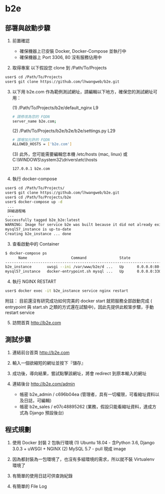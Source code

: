# b2e

## 部署與啟動步驟

1. 前置確認
   - 確保機器上已安裝 Docker, Docker-Compose 並執行中
   - 確保機器上 Port 3306, 80 沒有服務佔用中

2. 取得專案
以下假設您 clone 到 /Path/To/Projects

```bash
user$ cd /Path/To/Projects
user$ git clone https://github.com/lhwangweb/b2e.git
```

3. 以下用 b2e.com 作為範例測試網址，請編輯以下地方，確保您的測試網址可用：

    (1) /Path/To/Projects/b2e/default_nginx L9

    ```bash
    # 請修改為您的 FQDN
    server_name b2e.com;
    ```

    (2) /Path/To/Projects/b2e/b2e/b2e/settings.py L29

    ```bash
    # 請增加允許的 FQDN
    ALLOWED_HOSTS = ['b2e.com']
    ```

    (3) 此外，您可能需要編輯您本機 /etc/hosts (mac, linux) 或 C:\WINDOWS\system32\drivers\etc\hosts

    ```bash
    127.0.0.1 b2e.com
    ```

2. 執行 docker-compose

```bash
user$ cd /Path/To/Projects/
user$ git clone https://github.com/lhwangweb/b2e.git
user$ cd /Path/To/Projects/b2e
user$ docker-compose up -d
 ...
 詳細過程略
 ...
Successfully tagged b2e_b2e:latest
WARNING: Image for service b2e was built because it did not already exist. To rebuild this image you must use `docker-compose build` or `docker-compose up --build`.
mysql57_instance is up-to-date
Creating b2e_instance ... done
```

3. 查看啟動中的 Container

```bash
$ docker-compose ps
      Name                    Command               State                 Ports              
---------------------------------------------------------------------------------------------
b2e_instance       uwsgi --ini /var/www/b2e/d ...   Up      0.0.0.0:80->80/tcp
mysql57_instance   docker-entrypoint.sh mysql ...   Up      0.0.0.0:3306->3306/tcp, 33060/tcp
```

4. 執行 NGINX RESTART

```bash
user$ docker exec -it b2e_instance service nginx restart
```

附註： 目前還沒有研究成功如何完美的 docker start 就把服務全部啟動完成 ( entrypoint 與 start.sh 之類的方式還在試驗中)，因此先提供此較笨步驟，手動 restart service

5. 訪問首頁 http://b2e.com

## 測試步驟

1. 連結前台首頁 http://b2e.com

2. 輸入一個欲縮短的網址並按下『儲存』

3. 成功後，導向結果，嘗試點擊該網址，將會 redirect 到原本輸入的網址

4. 連結後台 http://b2e.com/admin
    - 帳密 b2e_admin / c696b04ea  (管理者，具有一切權限，可看縮址資料以及日誌，可編輯)
    - 帳密 b2e_sales / e07c48895262  (業務，假設只能看縮址資料，達成方式為 Django 預設後台)

## 程式規劃
1. 使用 Docker 封裝 2 包執行環境
    (1) Ubuntu 18.04 - 含Python 3.6, Django 3.0.3 + uWSGI + NGINX
    (2) MySQL 5.7 - pull 現成 image

2. 因為都封裝為一包環境了，也沒有多組環境的需求，所以就不裝 Virtualenv 環境了

3. 有簡單的使用日誌可供查詢紀錄

4. 有簡單的 File Log



